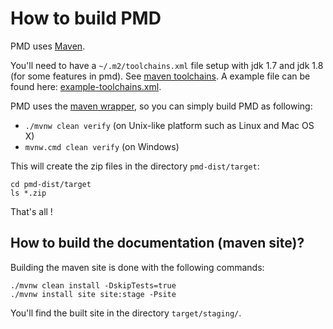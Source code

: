 # How to build PMD

PMD uses [Maven](https://maven.apache.org/).

You'll need to have a `~/.m2/toolchains.xml` file setup
with jdk 1.7 and jdk 1.8 (for some features in pmd).
See [maven toolchains](https://maven.apache.org/guides/mini/guide-using-toolchains.html).
A example file can be found here: [example-toolchains.xml](https://github.com/pmd/pmd/blob/master/example-toolchains.xml).

PMD uses the [maven wrapper](https://github.com/takari/maven-wrapper), so you can simply build PMD as following:

*   `./mvnw clean verify` (on Unix-like platform such as Linux and Mac OS X)
*   `mvnw.cmd clean verify` (on Windows)

This will create the zip files in the directory `pmd-dist/target`:

    cd pmd-dist/target
    ls *.zip

That's all !

## How to build the documentation (maven site)?

Building the maven site is done with the following commands:

    ./mvnw clean install -DskipTests=true
    ./mvnw install site site:stage -Psite

You'll find the built site in the directory `target/staging/`.
